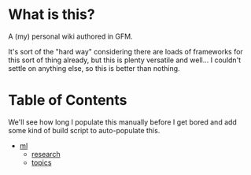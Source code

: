 # What is this?

A (my) personal wiki authored in GFM.

It's sort of the "hard way" considering there are loads of frameworks for this sort of thing already, but this is plenty versatile and well... I couldn't settle on anything else, so this is better than nothing.

# Table of Contents

We'll see how long I populate this manually before I get bored and add some kind of build script to auto-populate this.

* [ml](ml)
  * [research](ml/research)
  * [topics](ml/topics)
